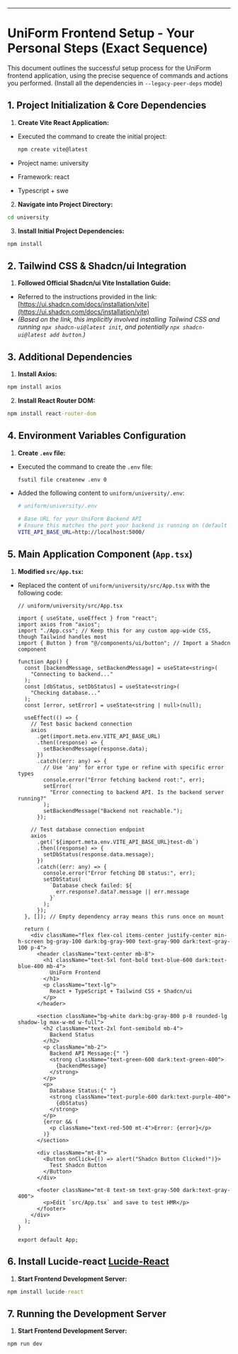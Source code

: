 ---

# UniForm Frontend Setup - Your Personal Steps (Exact Sequence)

This document outlines the successful setup process for the UniForm frontend application, using the precise sequence of commands and actions you performed. (Install all the dependencies in `--legacy-peer-deps` mode)

## 1. Project Initialization & Core Dependencies

1.  **Create Vite React Application:**

-   Executed the command to create the initial project:


    ```cmd
    npm create vite@latest
    ```

-   Project name: university
-   Framework: react
-   Typescript + swe

2.  **Navigate into Project Directory:**

```cmd
cd university
```

3.  **Install Initial Project Dependencies:**

```cmd
npm install
```

## 2. Tailwind CSS & Shadcn/ui Integration

1.  **Followed Official Shadcn/ui Vite Installation Guide:**

-   Referred to the instructions provided in the link: [https://ui.shadcn.com/docs/installation/vite](https://ui.shadcn.com/docs/installation/vite)
-   _(Based on the link, this implicitly involved installing Tailwind CSS and running `npx shadcn-ui@latest init`, and potentially `npx shadcn-ui@latest add button`.)_

## 3. Additional Dependencies

1.  **Install Axios:**

```cmd
npm install axios
```

2.  **Install React Router DOM:**

```cmd
npm install react-router-dom
```

## 4. Environment Variables Configuration

1.  **Create `.env` file:**

-   Executed the command to create the `.env` file:


    ```cmd
    fsutil file createnew .env 0
    ```

-   Added the following content to `uniform/university/.env`:


    ```bash
    # uniform/university/.env

    # Base URL for your UniForm Backend API
    # Ensure this matches the port your backend is running on (default 5000)
    VITE_API_BASE_URL=http://localhost:5000/
    ```

## 5. Main Application Component (`App.tsx`)

1.  **Modified `src/App.tsx`:**

-   Replaced the content of `uniform/university/src/App.tsx` with the following code:


    ```tsx
    // uniform/university/src/App.tsx

    import { useState, useEffect } from "react";
    import axios from "axios";
    import "./App.css"; // Keep this for any custom app-wide CSS, though Tailwind handles most
    import { Button } from "@/components/ui/button"; // Import a Shadcn component

    function App() {
      const [backendMessage, setBackendMessage] = useState<string>(
        "Connecting to backend..."
      );
      const [dbStatus, setDbStatus] = useState<string>(
        "Checking database..."
      );
      const [error, setError] = useState<string | null>(null);

      useEffect(() => {
        // Test basic backend connection
        axios
          .get(import.meta.env.VITE_API_BASE_URL)
          .then((response) => {
            setBackendMessage(response.data);
          })
          .catch((err: any) => {
            // Use 'any' for error type or refine with specific error types
            console.error("Error fetching backend root:", err);
            setError(
              "Error connecting to backend API. Is the backend server running?"
            );
            setBackendMessage("Backend not reachable.");
          });

        // Test database connection endpoint
        axios
          .get(`${import.meta.env.VITE_API_BASE_URL}test-db`)
          .then((response) => {
            setDbStatus(response.data.message);
          })
          .catch((err: any) => {
            console.error("Error fetching DB status:", err);
            setDbStatus(
              `Database check failed: ${
                err.response?.data?.message || err.message
              }`
            );
          });
      }, []); // Empty dependency array means this runs once on mount

      return (
        <div className="flex flex-col items-center justify-center min-h-screen bg-gray-100 dark:bg-gray-900 text-gray-900 dark:text-gray-100 p-4">
          <header className="text-center mb-8">
            <h1 className="text-5xl font-bold text-blue-600 dark:text-blue-400 mb-4">
              UniForm Frontend
            </h1>
            <p className="text-lg">
              React + TypeScript + Tailwind CSS + Shadcn/ui
            </p>
          </header>

          <section className="bg-white dark:bg-gray-800 p-8 rounded-lg shadow-lg max-w-md w-full">
            <h2 className="text-2xl font-semibold mb-4">
              Backend Status
            </h2>
            <p className="mb-2">
              Backend API Message:{" "}
              <strong className="text-green-600 dark:text-green-400">
                {backendMessage}
              </strong>
            </p>
            <p>
              Database Status:{" "}
              <strong className="text-purple-600 dark:text-purple-400">
                {dbStatus}
              </strong>
            </p>
            {error && (
              <p className="text-red-500 mt-4">Error: {error}</p>
            )}
          </section>

          <div className="mt-8">
            <Button onClick={() => alert("Shadcn Button Clicked!")}>
              Test Shadcn Button
            </Button>
          </div>

          <footer className="mt-8 text-sm text-gray-500 dark:text-gray-400">
            <p>Edit `src/App.tsx` and save to test HMR</p>
          </footer>
        </div>
      );
    }

    export default App;
    ```

## 6. Install Lucide-react [Lucide-React](https://lucide.dev/guide/packages/lucide-react)

1.  **Start Frontend Development Server:**

```cmd
npm install lucide-react
```

## 7. Running the Development Server

1.  **Start Frontend Development Server:**

```cmd
npm run dev
```
